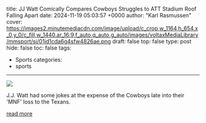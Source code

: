 title: JJ Watt Comically Compares Cowboys Struggles to ATT Stadium Roof Falling Apart
date: 2024-11-19 05:03:57 +0000
author: "Karl Rasmussen"
cover: https://images2.minutemediacdn.com/image/upload/c_crop,w_1164,h_654,x_0,y_0/c_fill,w_1440,ar_16:9,f_auto,q_auto,g_auto/images/voltaxMediaLibrary/mmsport/si/01jd1cda6g4sfw4826ae.png
draft: false
top: false
type: post
hide: false
toc: false
tags:
  - Sports
categories:
  - sports
---

![](https://images2.minutemediacdn.com/image/upload/c_crop,w_1164,h_654,x_0,y_0/c_fill,w_1440,ar_16:9,f_auto,q_auto,g_auto/images/voltaxMediaLibrary/mmsport/si/01jd1cda6g4sfw4826ae.png)

J.J. Watt had some jokes at the expense of the Cowboys late into their 'MNF' loss to the Texans.

[read more](https://www.si.com/nfl/j-j-watt-comically-compares-cowboys-struggles-to-at-t-stadium-roof-falling-apart)

